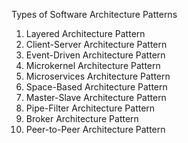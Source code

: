 Types of Software Architecture Patterns
1. Layered Architecture Pattern
2. Client-Server Architecture Pattern
3. Event-Driven Architecture Pattern
4. Microkernel Architecture Pattern
5. Microservices Architecture Pattern
6. Space-Based Architecture Pattern
7. Master-Slave Architecture Pattern
8. Pipe-Filter Architecture Pattern
9. Broker Architecture Pattern
10. Peer-to-Peer Architecture Pattern

